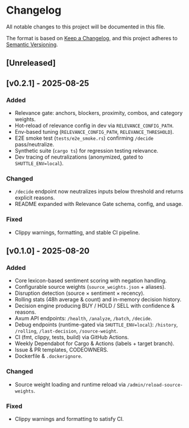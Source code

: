 # Changelog
All notable changes to this project will be documented in this file.

The format is based on [Keep a Changelog](https://keepachangelog.com/en/1.1.0/),
and this project adheres to [Semantic Versioning](https://semver.org/spec/v2.0.0.html).

## [Unreleased]

## [v0.2.1] - 2025-08-25
### Added
- Relevance gate: anchors, blockers, proximity, combos, and category weights.
- Hot-reload of relevance config in dev via `RELEVANCE_CONFIG_PATH`.
- Env-based tuning (`RELEVANCE_CONFIG_PATH`, `RELEVANCE_THRESHOLD`).
- E2E smoke test (`tests/e2e_smoke.rs`) confirming `/decide` pass/neutralize.
- Synthetic suite (`cargo ts`) for regression testing relevance.
- Dev tracing of neutralizations (anonymized, gated to `SHUTTLE_ENV=local`).

### Changed
- `/decide` endpoint now neutralizes inputs below threshold and returns explicit reasons.
- README expanded with Relevance Gate schema, config, and usage.

### Fixed
- Clippy warnings, formatting, and stable CI pipeline.

## [v0.1.0] - 2025-08-20
### Added
- Core lexicon-based sentiment scoring with negation handling.
- Configurable source weights (`source_weights.json` + aliases).
- Disruption detection (source × sentiment × recency).
- Rolling stats (48h average & count) and in-memory decision history.
- Decision engine producing BUY / HOLD / SELL with confidence & reasons.
- Axum API endpoints: `/health`, `/analyze`, `/batch`, `/decide`.
- Debug endpoints (runtime-gated via `SHUTTLE_ENV=local`): `/history`, `/rolling`, `/last-decision`, `/source-weight`.
- CI (fmt, clippy, tests, build) via GitHub Actions.
- Weekly Dependabot for Cargo & Actions (labels + target branch).
- Issue & PR templates, CODEOWNERS.
- Dockerfile & `.dockerignore`.

### Changed
- Source weight loading and runtime reload via `/admin/reload-source-weights`.

### Fixed
- Clippy warnings and formatting to satisfy CI.